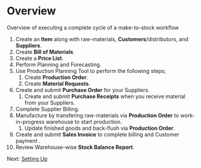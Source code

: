 # Overview

<p class="lead">Overview of executing a complete cycle of a make-to-stock workflow</p>

1. Create an **Item** along with raw-materials, **Customers**/distributors, and **Suppliers**.
1. Create **Bill of Materials**.
1. Create a **Price List**.
1. Perform Planning and Forecasting.
1. Use Production Planning Tool to perform the following steps;
	1. Create **Production Order**.
    2. Create **Material Requests**.
1. Create and submit **Purchase Order** for your Suppliers.
   1. Create and submit **Purchase Receipts** when you receive material from your Suppliers.
1. Complete Supplier Billing.
1. Manufacture by transfering raw-materials via **Production Order** to work-in-progress warehouse to start production.
   1. Update finished goods and back-flush via **Production Order**.
1. Create and submit **Sales Invoice** to complete billing and Customer payment .
1. Review Warehouse-wise **Stock Balance Report**.


Next: [Setting Up](/apps/erpnext/guide-books/make-to-stock/setting-up)